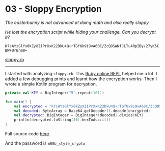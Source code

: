 # 03 - Sloppy Encryption

*The easterbunny is not advanced at doing math and also really sloppy.*

*He lost the encryption script while hiding your challenge. Can you decrypt it?*

`K7sAYzGlYx0kZyXIIPrXxK22DkU4Q+rTGfUk9i9vA60C/ZcQOSWNfJLTu4RpIBy/27yK5CBW+UrBhm0=`

[sloppy.rb](sloppy.rb)

---

I started with analyzing `sloppy.rb`. This [Ruby online REPL](https://repl.it/languages/ruby) helped me a lot.
I added a few debugging prints and learnt how the encryption works. Then I wrote a simple Kotlin program for decryption. 

```kotlin
private val KEY = BigInteger("5".repeat(101))

fun main() {
    val encrypted = "K7sAYzGlYx0kZyXIIPrXxK22DkU4Q+rTGfUk9i9vA60C/ZcQOSWNfJLTu4RpIBy/27yK5CBW+UrBhm0="
    val decoded: ByteArray = Base64.getDecoder().decode(encrypted)
    val decrypted: BigInteger = BigInteger(decoded).divide(KEY)
    println(decrypted.toString(16).hexToAscii())
}
```

Full source code [here](../../../src/main/kotlin/cz/vernjan/ctf/he19/ch03/Challenge03.kt).

And the password is `n00b_style_crypto`
